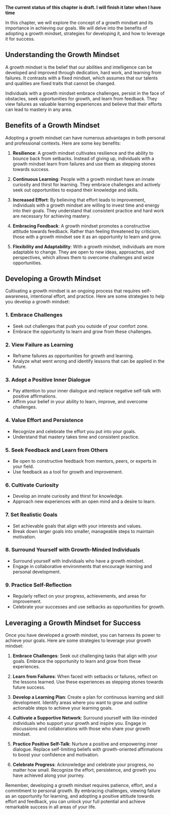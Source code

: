**The current status of this chapter is draft. I will finish it later when I have time**

In this chapter, we will explore the concept of a growth mindset and its importance in achieving our goals. We will delve into the benefits of adopting a growth mindset, strategies for developing it, and how to leverage it for success.

**Understanding the Growth Mindset**
------------------------------------

A growth mindset is the belief that our abilities and intelligence can be developed and improved through dedication, hard work, and learning from failures. It contrasts with a fixed mindset, which assumes that our talents and qualities are fixed traits that cannot be changed.

Individuals with a growth mindset embrace challenges, persist in the face of obstacles, seek opportunities for growth, and learn from feedback. They view failures as valuable learning experiences and believe that their efforts can lead to mastery in any area.

**Benefits of a Growth Mindset**
--------------------------------

Adopting a growth mindset can have numerous advantages in both personal and professional contexts. Here are some key benefits:

1. **Resilience**: A growth mindset cultivates resilience and the ability to bounce back from setbacks. Instead of giving up, individuals with a growth mindset learn from failures and use them as stepping stones towards success.

2. **Continuous Learning**: People with a growth mindset have an innate curiosity and thirst for learning. They embrace challenges and actively seek out opportunities to expand their knowledge and skills.

3. **Increased Effort**: By believing that effort leads to improvement, individuals with a growth mindset are willing to invest time and energy into their goals. They understand that consistent practice and hard work are necessary for achieving mastery.

4. **Embracing Feedback**: A growth mindset promotes a constructive attitude towards feedback. Rather than feeling threatened by criticism, those with a growth mindset see it as an opportunity to learn and grow.

5. **Flexibility and Adaptability**: With a growth mindset, individuals are more adaptable to change. They are open to new ideas, approaches, and perspectives, which allows them to overcome challenges and seize opportunities.

**Developing a Growth Mindset**
-------------------------------

Cultivating a growth mindset is an ongoing process that requires self-awareness, intentional effort, and practice. Here are some strategies to help you develop a growth mindset:

### 1. **Embrace Challenges**

* Seek out challenges that push you outside of your comfort zone.
* Embrace the opportunity to learn and grow from these challenges.

### 2. **View Failure as Learning**

* Reframe failures as opportunities for growth and learning.
* Analyze what went wrong and identify lessons that can be applied in the future.

### 3. **Adopt a Positive Inner Dialogue**

* Pay attention to your inner dialogue and replace negative self-talk with positive affirmations.
* Affirm your belief in your ability to learn, improve, and overcome challenges.

### 4. **Value Effort and Persistence**

* Recognize and celebrate the effort you put into your goals.
* Understand that mastery takes time and consistent practice.

### 5. **Seek Feedback and Learn from Others**

* Be open to constructive feedback from mentors, peers, or experts in your field.
* Use feedback as a tool for growth and improvement.

### 6. **Cultivate Curiosity**

* Develop an innate curiosity and thirst for knowledge.
* Approach new experiences with an open mind and a desire to learn.

### 7. **Set Realistic Goals**

* Set achievable goals that align with your interests and values.
* Break down larger goals into smaller, manageable steps to maintain motivation.

### 8. **Surround Yourself with Growth-Minded Individuals**

* Surround yourself with individuals who have a growth mindset.
* Engage in collaborative environments that encourage learning and personal development.

### 9. **Practice Self-Reflection**

* Regularly reflect on your progress, achievements, and areas for improvement.
* Celebrate your successes and use setbacks as opportunities for growth.

**Leveraging a Growth Mindset for Success**
-------------------------------------------

Once you have developed a growth mindset, you can harness its power to achieve your goals. Here are some strategies to leverage your growth mindset:

1. **Embrace Challenges**: Seek out challenging tasks that align with your goals. Embrace the opportunity to learn and grow from these experiences.

2. **Learn from Failures**: When faced with setbacks or failures, reflect on the lessons learned. Use these experiences as stepping stones towards future success.

3. **Develop a Learning Plan**: Create a plan for continuous learning and skill development. Identify areas where you want to grow and outline actionable steps to achieve your learning goals.

4. **Cultivate a Supportive Network**: Surround yourself with like-minded individuals who support your growth and inspire you. Engage in discussions and collaborations with those who share your growth mindset.

5. **Practice Positive Self-Talk**: Nurture a positive and empowering inner dialogue. Replace self-limiting beliefs with growth-oriented affirmations to boost your confidence and motivation.

6. **Celebrate Progress**: Acknowledge and celebrate your progress, no matter how small. Recognize the effort, persistence, and growth you have achieved along your journey.

Remember, developing a growth mindset requires patience, effort, and a commitment to personal growth. By embracing challenges, viewing failure as an opportunity for learning, and adopting a positive attitude towards effort and feedback, you can unlock your full potential and achieve remarkable success in all areas of your life.
